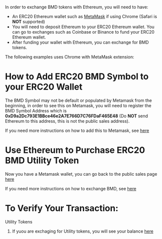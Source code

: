 In order to exchange BMD tokens with Ethereum, you will need to have:

* An ERC20 Ethereum wallet such as [MetaMask](https://github.com/BlockMedical/BlockMedical/blob/master/docs/metamaskdocs/chrome_metamask_installation.md) if using Chrome (Safari is **NOT** supported)
* You will need to deposit Ethereum to your ERC20 Ethereum wallet. You can go to exchanges such as Coinbase or Binance to fund your ERC20 Ethereum wallet.
* After funding your wallet with Ethereum, you can exchange for BMD tokens.

The following examples uses Chrome with MetaMask extension:

# How to Add ERC20 BMD Symbol to your ERC20 Wallet

The BMD Symbol may not be default or populated by Metamask from the beginning, in order to see this on
Metamask, you will need to register the BMD Symbol Address which is **0xD9a2Dc793E1BBce46e2A7E766D7C76FDaF465E48** (Do **NOT** send Ethereum to this address, this is not the public sales address).

If you need more instructions on how to add this to Metamask, see [here](https://github.com/BlockMedical/BlockMedical/blob/master/docs/metamaskdocs/add_token_symboles/README.md)

# Use Ethereum to Purchase ERC20 BMD Utility Token

Now you have a Metamask wallet, you can go back to the public sales page [here](https://github.com/BlockMedical/BlockMedical/blob/master/docs/README.md)

If you need more instructions on how to exchange BMD, see [here](https://github.com/BlockMedical/BlockMedical/tree/master/docs/metamaskdocs/exchange_bmds/README.md)

# To Verify Your Transaction:

Utility Tokens
1. If yuou are exchaging for Utility tokens, you will see your balance [here](https://etherscan.io/address/0xafdaa366213f08f1121a528d757c4d4f22dfac29)


